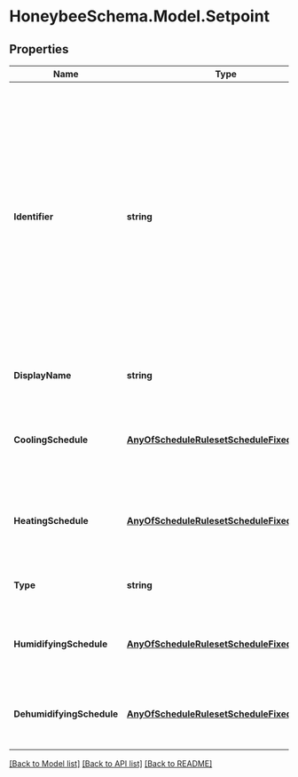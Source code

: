 
# HoneybeeSchema.Model.Setpoint

## Properties

Name | Type | Description | Notes
------------ | ------------- | ------------- | -------------
**Identifier** | **string** | Text string for a unique object ID. This identifier remains constant as the object is mutated, copied, and serialized to different formats (eg. dict, idf, osm). This identifier is also used to reference the object across a Model. It must be &lt; 100 characters, use only ASCII characters and exclude (, ; ! \\n \\t). | 
**DisplayName** | **string** | Display name of the object with no character restrictions. | [optional] 
**CoolingSchedule** | [**AnyOfScheduleRulesetScheduleFixedInterval**](AnyOfScheduleRulesetScheduleFixedInterval.md) | Schedule for the cooling setpoint. The values in this schedule should be temperature in [C]. | 
**HeatingSchedule** | [**AnyOfScheduleRulesetScheduleFixedInterval**](AnyOfScheduleRulesetScheduleFixedInterval.md) | Schedule for the heating setpoint. The values in this schedule should be temperature in [C]. | 
**Type** | **string** |  | [optional] [readonly] [default to "Setpoint"]
**HumidifyingSchedule** | [**AnyOfScheduleRulesetScheduleFixedInterval**](AnyOfScheduleRulesetScheduleFixedInterval.md) | Schedule for the humidification setpoint. The values in this schedule should be in [%]. | [optional] 
**DehumidifyingSchedule** | [**AnyOfScheduleRulesetScheduleFixedInterval**](AnyOfScheduleRulesetScheduleFixedInterval.md) | Schedule for the dehumidification setpoint. The values in this schedule should be in [%]. | [optional] 

[[Back to Model list]](../README.md#documentation-for-models)
[[Back to API list]](../README.md#documentation-for-api-endpoints)
[[Back to README]](../README.md)

